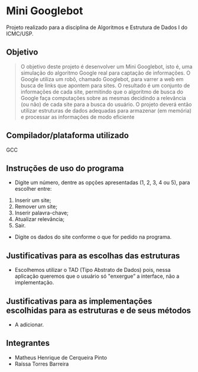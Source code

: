 # Mini Googlebot

Projeto realizado para a disciplina de Algoritmos e Estrutura de Dados I do ICMC/USP.

## Objetivo

> O objetivo deste projeto é desenvolver um Mini Googlebot, isto é, uma simulação do algoritmo Google real para captação de informações. O Google utiliza um robô, chamado Googlebot, para varrer a web em busca de links que apontem para sites. O resultado é um conjunto de informações de cada site, permitindo que o algoritmo de busca do Google faça computações sobre as mesmas decidindo a relevância (ou não) de cada site para a busca do usuário. O projeto deverá então utilizar estruturas de dados adequadas para armazenar (em memória) e processar as informações de modo eficiente

## Compilador/plataforma utilizado

GCC

## Instruções de uso do programa

- Digite um número, dentre as opções apresentadas (1, 2, 3, 4 ou 5), para escolher entre:

1. Inserir um site;
2. Remover um site;
3. Inserir palavra-chave;
4. Atualizar relevância;
5. Sair.

- Digite os dados do site conforme o que for pedido na programa.

## Justificativas para as escolhas das estruturas

- Escolhemos utilizar o TAD (Tipo Abstrato de Dados) pois, nessa aplicação queremos que o usuário só "enxergue” a interface, não a implementação.

## Justificativas para as implementações escolhidas para as estruturas e de seus métodos

- A adicionar.

## Integrantes

- Matheus Henrique de Cerqueira Pinto
- Raíssa Torres Barreira
